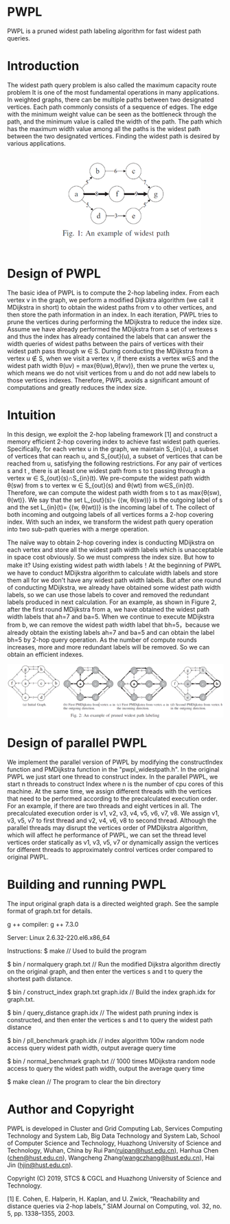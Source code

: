# PWPL
PWPL is a pruned widest path labeling algorithm for fast widest path queries.
# Introduction
The widest path query problem is also called the maximum capacity route problem It is one of the most fundamental operations in many applications. In weighted graphs, there can be multiple paths between two designated vertices. Each path commonly consists of a sequence of edges. The edge with the minimum weight value can be seen as the bottleneck through the path, and the minimum value is called the width of the path. The path which has the maximum width value among all the paths is the widest path between the two designated vertices. Finding the widest path is desired by various applications.

<div align=center><img width="400" height="222" src="figure1.jpg"/></div>
 


# Design of PWPL
The basic idea of PWPL is to compute the 2-hop labeling index. From each vertex v in the graph, we perform a modified Dijkstra algorithm (we call it MDijkstra in short) to obtain the widest paths from v to other vertices, and then store the path information in an index. In each iteration, PWPL tries to prune the vertices during performing the MDijkstra to reduce the index size. Assume we have already performed the MDijkstra from a set of vertexes s and thus the index has already contained the labels that can answer the width queries of widest paths between the pairs of vertices with their widest path pass through w ∈ S. During conducting the MDijkstra from a vertex u ∉ S, when we visit a vertex v, if there exists a vertex w∈S and the widest path width θ(uv) = max{θ(uw),θ(wv)}, then we prune the vertex u, which means we do not visit vertices from u and do not add new labels to those vertices indexes. Therefore, PWPL avoids a significant amount of computations and greatly reduces the index size.

# Intuition 

In this design, we exploit the 2-hop labeling framework [1] and construct a memory efficient 2-hop covering index to achieve fast widest path queries. Specifically, for each vertex u in the graph, we maintain S_{in}(u), a subset of vertices that can reach u, and S_{out}(u), a subset of vertices that can be reached from u, satisfying the following restrictions. For any pair of vertices s and t , there is at least one widest path from s to t passing through a vertex w ∈ S_{out}(s)∩S_{in}(t). We pre-compute the widest path width θ(sw) from s to vertex w ∈ S_{out}(s) and θ(wt) from w∈S_{in}(t). Therefore, we can compute the widest path width from s to t as max{θ(sw), θ(wt)}. We say that the set L_{out}(s)= {(w, θ(sw))} is the outgoing label of s and the set L_{in}(t)= {(w, θ(wt))} is the incoming label of t. The collect of both incoming and outgoing labels of all vertices forms a 2-hop covering index. With such an index, we transform the widest path query operation into two sub-path queries with a merge operation. 

The naïve way to obtain 2-hop covering index is conducting MDijkstra on each vertex and store all the widest path width labels which is unacceptable in space cost obviously. So we must compress the index size. But how to make it? Using existing widest path width labels！At the beginning of PWPL we have to conduct MDijkstra algorithm to calculate width labels and store them all for we don't have any widest path width labels. But after one round of conducting MDijkstra, we already have obtained some widest path width labels, so we can use those labels to cover and removed the redundant labels produced in next calculation. For an example, as shown in Figure 2, after the first round MDijkstra from a, we have obtained the widest path width labels that ah=7 and ba=5. When we continue to execute MDijkstra from b, we can remove the widest path width label that bh=5，because we already obtain the existing labels ah=7 and ba=5 and can obtain the label bh=5 by 2-hop query operation. As the number of compute rounds increases, more and more redundant labels will be removed. So we can obtain an efficient indexes.

![image](figure2.jpg)

# Design of parallel PWPL
We implement the parallel version of PWPL by modifying the constructIndex function and PMDijkstra function in the "pwpl_widestpath.h". In the original PWPL we just start one thread to construct index. In the parallel PWPL, we start n threads to construct Index where n is the number of cpu cores of this machine. At the same time, we assign different threads with the vertices that need to be performed according to the precalculated execution order. For an example, if there are two threads and eight vertices in all. The precalculated execution order is v1, v2, v3, v4, v5, v6, v7, v8. We assign v1, v3, v5, v7 to first thread and v2, v4, v6, v8 to second thread. Although the parallel threads may disrupt the vertices order of PMDijkstra algorithm, which will affect he performance of PWPL, we can set the thread level vertices order statically as v1, v3, v5, v7 or dynamically assign the vertices for different threads to approximately control vertices order compared to original PWPL.

# Building and running PWPL
The input original graph data is a directed weighted graph. See the sample format of graph.txt for details.

g ++ compiler: g ++ 7.3.0

Server: Linux 2.6.32-220.el6.x86_64

Instructions:
$ make // Used to build the program

$ bin / normalquery graph.txt // Run the modified Dijkstra algorithm directly on the original graph, and then enter the vertices s and t to query the shortest path distance.

$ bin / construct_index graph.txt graph.idx // Build the index graph.idx for graph.txt.

$ bin / query_distance graph.idx // The widest path pruning index is constructed, and then enter the vertices s and t to query the widest path distance

$ bin / pll_benchmark graph.idx // index algorithm 100w random node access query widest path width, output average query time

$ bin / normal_benchmark graph.txt // 1000 times MDijkstra random node access to query the widest path width, output the average query time

$ make clean // The program to clear the bin directory

# Author and Copyright
PWPL is developed in Cluster and Grid Computing Lab, Services Computing Technology and System Lab, Big Data Technology and System Lab, School of Computer Science and Technology, Huazhong University of Science and Technology, Wuhan, China by Rui Pan(ruipan@hust.edu.cn), Hanhua Chen (chen@hust.edu.cn), Wangcheng Zhang(wangczhang@hust.edu.cn), Hai Jin (hjin@hust.edu.cn).

Copyright (C) 2019, STCS & CGCL and Huazhong University of Science and Technology.

[1] E. Cohen, E. Halperin, H. Kaplan, and U. Zwick, “Reachability and distance queries via 2-hop labels,” SIAM Journal on Computing, vol. 32, no. 5, pp. 1338–1355, 2003.
